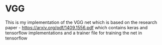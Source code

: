 # VGG

This is my implementation of the VGG net which is based on the research paper - https://arxiv.org/pdf/1409.1556.pdf
which contains keras and tensorflow implementations and a trainer file for training the net in tensorflow
